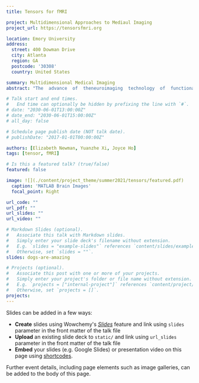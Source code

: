 ```yaml
---
title: Tensors for fMRI

project: Multidimensional Approaches to Mediaul Imaging
project_url: https://tensorsfmri.org

location: Emory University
address:
  street: 400 Dowman Drive
  city: Atlanta
  region: GA
  postcode: '30308'
  country: United States

summary: Multidimensional Medical Imaging
abstract: "The  advance  of  theneuroimaging  technology  of  functional  Magnetic  Resonance  Imaging  (fMRI)  has  provided  largeamounts of digital data, which can be used to study the complex functionality of human brain.  A whole brain fMRI image sample consists of a discrete time series of 3D image scans,where each scan consists of hundreds of thousands of voxels.  An fMRI brain image sample can benaturally represented as a fourth-order tensor, with three space and one time dimension.  Becausethe  fMRI  often  has  various  nuisance  components  and  noise and  reflects  brain  activity  fromboth the spatial and temporal domain, it still remains challenging to analyze fMRI data."

# Talk start and end times.
#   End time can optionally be hidden by prefixing the line with `#`.
# date: "2030-06-01T13:00:00Z"
# date_end: "2030-06-01T15:00:00Z"
# all_day: false

# Schedule page publish date (NOT talk date).
# publishDate: "2017-01-01T00:00:00Z"

authors: [Elizabeth Newman, Yuanzhe Xi, Joyce Ho]
tags: [tensor, fMRI]

# Is this a featured talk? (true/false)
featured: false

image: ![](./content/project_theme/summer2021/tensors/featured.pdf)
  caption: 'MATLAB Brain Images'
  focal_point: Right

url_code: ""
url_pdf: ""
url_slides: ""
url_video: ""

# Markdown Slides (optional).
#   Associate this talk with Markdown slides.
#   Simply enter your slide deck's filename without extension.
#   E.g. `slides = "example-slides"` references `content/slides/example-slides.md`.
#   Otherwise, set `slides = ""`.
slides: dogs-are-amazing

# Projects (optional).
#   Associate this post with one or more of your projects.
#   Simply enter your project's folder or file name without extension.
#   E.g. `projects = ["internal-project"]` references `content/project/deep-learning/index.md`.
#   Otherwise, set `projects = []`.
projects:
---
```


Slides can be added in a few ways:

- **Create** slides using Wowchemy's [*Slides*](https://wowchemy.com/docs/managing-content/#create-slides) feature and link using `slides` parameter in the front matter of the talk file
- **Upload** an existing slide deck to `static/` and link using `url_slides` parameter in the front matter of the talk file
- **Embed** your slides (e.g. Google Slides) or presentation video on this page using [shortcodes](https://wowchemy.com/docs/writing-markdown-latex/).

Further event details, including page elements such as image galleries, can be added to the body of this page.
